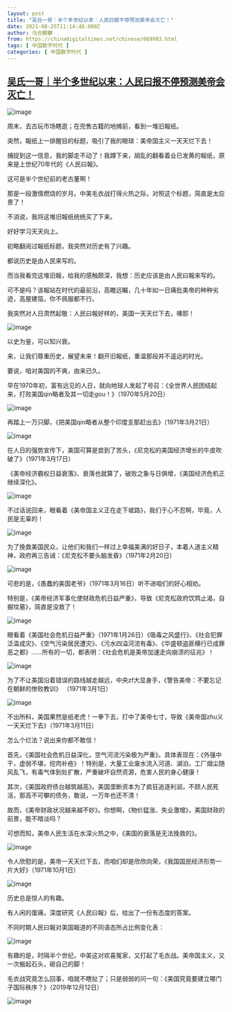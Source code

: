 ```yaml
---
layout: post
title: "吴氏一哥｜半个多世纪以来：人民曰报不停预测美帝会灭亡！"
date: 2021-08-25T11:14:48.000Z
author: 乌合麒麟
from: https://chinadigitaltimes.net/chinese/669983.html
tags: [ 中国数字时代 ]
categories: [ 中国数字时代 ]
---
```

<!--1629890088000-->
[吴氏一哥｜半个多世纪以来：人民曰报不停预测美帝会灭亡！](https://chinadigitaltimes.net/chinese/669983.html)
------

<div>
<p><img src="https://chinadigitaltimes.net/chinese/files/2021/08/post-669983-612625a2b797d." alt="image" /></p><p>周末，去古玩市场瞎逛；在兜售古籍的地摊前，看到一堆旧報纸。</p><p>突然，報纸上一排醒目的标题，吸引了我的眼球：美帝国主义一天天烂下去！</p><p>捕捉到这一信息，我的脚走不动了！我蹲下来，胡乱的翻看着业已发黄的報纸，原来是上世纪70年代的《人民曰報》。</p><p>这可是半个世纪前的老古董啊！</p><p>那是一段激情燃烧的岁月。中美毛衣战打得火热之际，对照这个标题，简直是太应景了！</p><p>不消说，我将这堆旧報纸统统买了下来。</p><p>好好学习天天向上。</p><p>初略翻阅过報纸标题，我突然对历史有了兴趣。</p><p>都说历史是由人民来写的。</p><p>而当我看完这堆旧報，给我的感触颇深，我想：历史应该是由人民曰報来写的。</p><p>可不是吗？该報站在时代的最前沿，高瞻远瞩，几十年如一日痛批美帝的种种劣迹，高屋建瓴，你不佩服都不行。</p><p>我突然对人日肃然起敬：人民曰報好样的，美国一天天烂下去，噢耶！</p><p><img src="https://chinadigitaltimes.net/chinese/files/2021/08/post-669983-612625a2dda18." alt="image" /></p><p>以史为鉴，可以知兴衰。</p><p>来，让我们尊重历史，展望未来！翻开旧報纸，重温那段并不遥远的时光。</p><p>要说，咱对美国的不爽，由来已久。</p><p>早在1970年初，富有远见的人日，就向地球人发起了号召：《全世界人民团结起来，打败美国qin略者及其一切走gou！》（1970年5月20日）</p><p><img src="https://chinadigitaltimes.net/chinese/files/2021/08/post-669983-612625a313aff." alt="image" /></p><p>再踏上一万只脚，《把美国qin略者从整个印度支那赶出去》（1971年3月21日）</p><p><img src="https://chinadigitaltimes.net/chinese/files/2021/08/post-669983-612625a34aeca." alt="image" /></p><p>在人日的强势宣传下，美国可算是尝到了苦头，《尼克松的美国经济增长的牛皮吹破了》（1971年3月17日）</p><p>《美帝经济霸权日益衰落》、衰落也就算了，破败之象与日俱增，《美国经济危机正继续深化》。</p><p><img src="https://chinadigitaltimes.net/chinese/files/2021/08/post-669983-612625a3721dd." alt="image" /></p><p>不过话说回来，眼看着《美帝国主义正在走下坡路》，我们于心不忍啊，毕竟，人民是无辜的！</p><p><img src="https://chinadigitaltimes.net/chinese/files/2021/08/post-669983-612625a3a4c81." alt="image" /></p><p>为了挽救美国民众，让他们和我们一样过上幸福美满的好日子，本着人道主义精神，政府再三告诫：《尼克松不要头脑发昏》（1971年2月20日）</p><p><img src="https://chinadigitaltimes.net/chinese/files/2021/08/post-669983-612625a3d8ccc." alt="image" /></p><p>可悲的是，《愚蠢的美国老爷》（1971年3月16日）听不进咱们的好心相劝。</p><p>特别是，《美帝经济军事化使财政危机日益严重》，导致《尼克松政府饮鸩止渴，自掘坟墓》，简直是没救了！</p><p><img src="https://chinadigitaltimes.net/chinese/files/2021/08/post-669983-612625a415807." alt="image" /></p><p>眼看着《美国社会危机日益严重》（1971年1月26日）《吸毒之风盛行》、《社会犯罪泛滥成灾》、《空气污染居民遭灾》、《污水四溢河流有毒》、《华盛顿盗匪横行已成罪恶之都》……所有的一切，都表明：《社会危机是美帝加速走向崩溃的征兆》！</p><p><img src="https://chinadigitaltimes.net/chinese/files/2021/08/post-669983-612625a445e64." alt="image" /></p><p>为了不让美国沿着错误的路线越走越远，中央zf大显身手，《警告美帝：不要忘记在朝鲜的惨败教训》 （1971年3月1日）</p><p><img src="https://chinadigitaltimes.net/chinese/files/2021/08/post-669983-612625a47721a." alt="image" /></p><p>不出所料，美国果然是纸老虎！一拳下去，打中了美帝七寸，导致《美帝国zhu义一天天烂下去》（1971年3月11日）</p><p>怎么个烂法？说出来你都不敢信！</p><p>首先，《美国社会危机日益深化，空气河流污染极为严重》。具体表现在：《外强中干，虚弱不堪，挖肉补疮》！特别是，大量工业废水流入河道、湖泊，工厂烟尘随风乱飞，有毒气体到处扩散，严重破坏自然资源，危害人民的身心健康！</p><p>其次，《美国政府债台越筑越高》。美国垄断资本为了疯狂追逐利润，不顾人民死活，那高不可攀的债务，敢说，一万年也还不清！</p><p>故而，《美帝财政状况越来越不妙》。你想啊，《物价猛涨、失业激增》，美国财政的前景，能不暗淡吗？</p><p>可想而知，美帝人民生活在水深火热之中，《美国的衰落是无法挽救的》。</p><p><img src="https://chinadigitaltimes.net/chinese/files/2021/08/post-669983-612625a4afd17." alt="image" /></p><p>令人欣慰的是，美帝一天天烂下去，而咱们却是欣欣向荣，《我国国民经济形势一片大好》（1971年10月1日）</p><p><img src="https://chinadigitaltimes.net/chinese/files/2021/08/post-669983-612625a4d279c." alt="image" /></p><p>历史总是惊人的有趣。</p><p>有人闲的蛋痛，深度研究《人民曰報》后，给出了一份有态度的答案。</p><p>不同时期人民曰報对美国報道的不同语态所占比例变化表：</p><p><img src="https://chinadigitaltimes.net/chinese/files/2021/08/post-669983-612625a4eed1d." alt="image" /></p><p>有趣的是，时隔半个世纪，中美这对欢喜冤家，又打起了毛衣战。美帝国主义，又一次搬起石头，砸自己的脚！</p><p>毛衣战究竟怎么回事，咱就不瞎扯了；只是弱弱的问一句：《美国究竟要建立哪门子国际秩序？》（2019年12月12日）</p><p><img src="https://chinadigitaltimes.net/chinese/files/2021/08/post-669983-612625a51d0be." alt="image" /></p>
</div>
